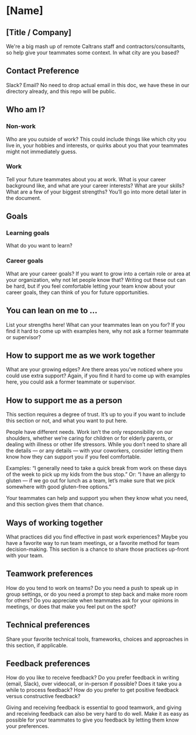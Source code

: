 # [Name]

## [Title / Company] 
We're a big mash up of remote Caltrans staff and contractors/consultants, so help give your teammates some context. In what city are you based?


## Contact Preference
Slack? Email? No need to drop actual email in this doc, we have these in our directory already, and this repo will be public.

## Who am I?

### Non-work
Who are you outside of work? This could include things like which city you live in, your hobbies and interests, or quirks about you that your teammates might not immediately guess.

### Work
Tell your future teammates about you at work. What is your career background like, and what are your career interests? What are your skills? What are a few of your biggest strengths? You’ll go into more detail later in the document.

## Goals
### Learning goals
What do you want to learn? 

### Career goals
What are your career goals? If you want to grow into a certain role or area at your organization, why not let people know that? Writing out these out can be hard, but if you feel comfortable letting your team know about your career goals, they can think of you for future opportunities.

## You can lean on me to …
List your strengths here! What can your teammates lean on you for? If you find it hard to come up with examples here, why not ask a former teammate or supervisor?

## How to support me as we work together
What are your growing edges? Are there areas you’ve noticed where you could use extra support? Again, if you find it hard to come up with examples here, you could ask a former teammate or supervisor.

## How to support me as a person
This section requires a degree of trust. It’s up to you if you want to include this section or not, and what you want to put here.

People have different needs. Work isn’t the only responsibility on our shoulders, whether we’re caring for children or for elderly parents, or dealing with illness or other life stressors. While you don’t need to share all the details — or any details — with your coworkers, consider letting them know how they can support you if you feel comfortable.

Examples: “I generally need to take a quick break from work on these days of the week to pick up my kids from the bus stop.” Or: “I have an allergy to gluten — if we go out for lunch as a team, let’s make sure that we pick somewhere with good gluten-free options.”

Your teammates can help and support you when they know what you need, and this section gives them that chance.

## Ways of working together
What practices did you find effective in past work experiences? Maybe you have a favorite way to run team meetings, or a favorite method for team decision-making. This section is a chance to share those practices up-front with your team.

## Teamwork preferences
How do you tend to work on teams? Do you need a push to speak up in group settings, or do you need a prompt to step back and make more room for others? Do you appreciate when teammates ask for your opinions in meetings, or does that make you feel put on the spot?

## Technical preferences
Share your favorite technical tools, frameworks, choices and approaches in this section, if applicable.

## Feedback preferences
How do you like to receive feedback? Do you prefer feedback in writing (email, Slack), over videocall, or in-person if possible? Does it take you a while to process feedback? How do you prefer to get positive feedback versus constructive feedback?

Giving and receiving feedback is essential to good teamwork, and giving and receiving feedback can also be very hard to do well. Make it as easy as possible for your teammates to give you feedback by letting them know your preferences.